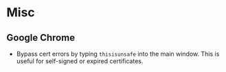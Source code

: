 # Misc

## Google Chrome

- Bypass cert errors by typing `thisisunsafe` into the main window. This is useful for self-signed or expired certificates.
